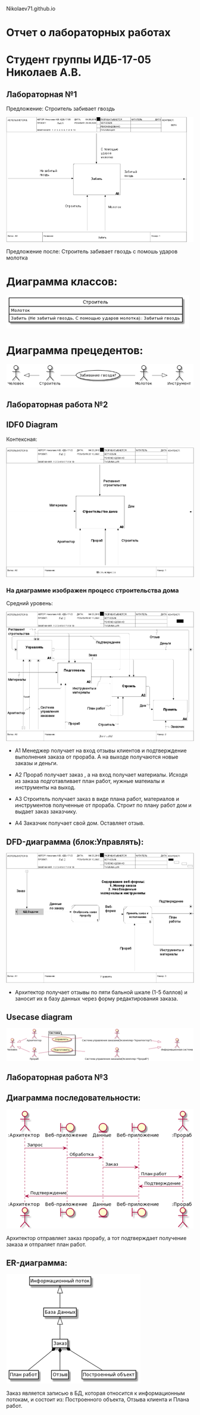  Nikolaev71.github.io 
# Отчет о лабораторных работах 
# Cтудент группы ИДБ-17-05 Николаев А.В.
## Лабораторная №1

Предложение: Строитель забивает гвоздь

![none](https://github.com/Nikolaev71/Nikolaev71.github.io/blob/master/laba1/01_A0.png)


Предложение после: Строитель забивает гвоздь с помошь ударов молотка 

# Диаграмма классов:

![none](https://github.com/Nikolaev71/Nikolaev71.github.io/blob/master/laba1/d1pic.png)

# Диаграмма прецедентов: 

![none](https://github.com/Nikolaev71/Nikolaev71.github.io/blob/master/laba1/d2pic.png)


## Лабораторная работа №2


## IDF0 Diagram

Контексная:


![none](https://github.com/Nikolaev71/Nikolaev71.github.io/blob/master/laba2/model1.png?raw=true)


### На диаграмме изображен процесс строительства дома


Средний уровень:
    
![none](https://github.com/Nikolaev71/Nikolaev71.github.io/blob/master/laba2/model2.png?raw=true)

- A1 Менеджер получает на вход отзывы клиентов и подтверждение выполнения заказа от прораба. А на выходе получаются новые заказы и деньги.

- А2 Прораб получает заказ , а на вход получает материалы. Исходя из заказа подготавливает план работ, нужные матеиалы  и инструменты на выход.

- А3 Строитель получает заказ в виде плана работ, материалов и инструментов полученные от прораба. Строит по плану работ дом и выдает заказ заказчику.

- А4 Заказчик получает свой дом. Оставляет отзыв.

## DFD-диаграмма (блок:Управлять):
    
![none](https://github.com/Nikolaev71/Nikolaev71.github.io/blob/master/laba2/model3.png?raw=true)

 - Архитектор  получает отзывы по пяти бальной шкале (1-5 баллов) и заносит их в базу данных через форму редактирования заказа.
 
## Usecase diagram


![none](https://github.com/Nikolaev71/Nikolaev71.github.io/blob/master/laba2/d2-2.png?raw=true)
## Лабораторная работа №3

## Диаграмма последовательности:


![none](https://github.com/Nikolaev71/Nikolaev71.github.io/blob/master/laba3/d3.png)

Архитектор  отправляет заказ  прорабу, а тот подтверждает получение заказа и отпраляет план работ.

## ER-диаграмма:



![none](https://github.com/Nikolaev71/Nikolaev71.github.io/blob/master/laba3/d33.png)

Заказ является записью в БД, которая относится к информационным потокам, и состоит из: Построенного объекта, Отзыва клиента и Плана работ.
